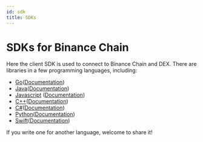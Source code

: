 ```yaml
---
id: sdk
title: SDKs
---
```


# SDKs for Binance Chain

Here the client SDK is used to connect to Binance Chain and DEX. There are libraries in a few programming languages, including:

- [Go](https://github.com/binance-chain/go-sdk)([Documentation](https://github.com/binance-chain/go-sdk/wiki))
- [Java](https://github.com/binance-chain/java-sdk)([Documentation](https://github.com/binance-chain/java-sdk/wiki))
- [Javascript](https://github.com/binance-chain/javascript-sdk) ([Documentation](https://github.com/binance-chain/javascript-sdk/wiki))
- [C++](https://github.com/binance-chain/cplusplus-sdk)([Documentation](https://github.com/binance-chain/cplusplus-sdk/wiki))
- [C#](https://github.com/binance-chain/csharp-sdk)([Documentation](https://github.com/binance-chain/csharp-sdk))
- [Python](https://github.com/binance-chain/python-sdk)([Documentation](https://python-binance-chain.readthedocs.io/en/latest/binance-chain.html#module-binance_chain))
- [Swift](https://github.com/binance-chain/swift-sdk)([Documentation](https://github.com/binance-chain/swift-sdk/blob/master/README.md))

If you write one for another language, welcome to share it!
